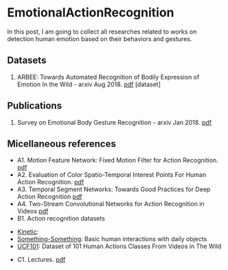 # EmotionalActionRecognition
In this post, I am going to collect all researches related to works on detection human emotion based on their behaviors and gestures.
## Datasets
1. ARBEE:  Towards  Automated  Recognition  of  Bodily Expression of Emotion In the Wild - arxiv Aug 2018. [pdf](https://arxiv.org/pdf/1808.09568.pdf) [dataset]
## Publications
1. Survey on Emotional Body Gesture Recognition - arxiv Jan 2018. [pdf](https://arxiv.org/pdf/1801.07481.pdf)
## Micellaneous references
* A1. Motion Feature Network: Fixed Motion Filter for Action Recognition. [pdf](https://arxiv.org/pdf/1807.10037.pdf)
* A2. Evaluation of Color Spatio-Temporal Interest Points For Human Action Recognition. [pdf](https://staff.fnwi.uva.nl/th.gevers/pub/GeversTIP14-1.pdf)
* A3. Temporal Segment Networks: Towards Good Practices for Deep Action Recognition [pdf](https://arxiv.org/pdf/1608.00859.pdf)
* A4. Two-Stream Convolutional Networks for Action Recognition in Videos [pdf](https://papers.nips.cc/paper/5353-two-stream-convolutional-networks-for-action-recognition-in-videos.pdf)
* B1. Action recognition datasets 
- [Kinetic](https://deepmind.com/research/open-source/open-source-datasets/kinetics/): 
- [Something-Something](https://20bn.com/datasets/something-something): Basic human interactions with daily objects
- [UCF101](https://arxiv.org/pdf/1212.0402.pdf): Dataset of 101 Human Actions Classes From Videos in The Wild
* C1. Lectures. [pdf](http://6.869.csail.mit.edu/fa17/lecture/lecture23activity_recognition.pdf)
